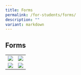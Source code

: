 ```yaml
---
title: Forms
permalink: /for-students/forms/
description: ""
variant: markdown
---
```

## Forms

|   |   |
|---|---|
|  <a target="blank" href="https://go.gov.sg/uptlc-reg-new-2025"><img src="/images/New_Student_Registration.png"> </a> | <a target="blank" href="https://go.gov.sg/uptlc-tlb-reg-2025"><img src="/images/Tamil%20-%20B.png"> </a>  |
| <a target="blank" href="https://go.gov.sg/sec3lit-reg-uptlc-2025"><img src="/images/REGISTRATION-FORM-FOR-LIT.png"> </a>|  <a target="blank" href="https://go.gov.sg/sec2-3-htl-reg-2025"><img src="/images/Icons/htl.png"> </a> 